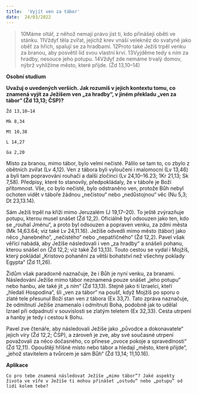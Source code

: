 ```yaml
---
title:  'Vyjít ven za tábor'
date:  24/03/2022
---
```


> <p></p>
> 10Máme oltář, z něhož nemají právo jíst ti, kdo přinášejí oběti ve stánku. 11Vždyť těla zvířat, jejichž krev vnáší velekněz do svatyně jako oběť za hřích, spalují se za hradbami. 12Proto také Ježíš trpěl venku za branou, aby posvětil lid svou vlastní krví. 13Vyjděme tedy s ním za hradby, nesouce jeho potupu. 14Vždyť zde nemáme trvalý domov, nýbrž vyhlížíme město, které přijde. (Žd 13,10–14)

**Osobní studium**

**Uvažuj o uvedených verších. Jak rozumíš v jejich kontextu tomu, co znamená vyjít za Ježíšem ven „za hradby“, v jiném překladu „ven za tábor“ (Žd 13,13; ČSP)?**

`Žd 13,10–14`

`Mk 8,34`

`Mt 10,38`

`L 14,27`

`Ga 2,20`

Místo za branou, mimo tábor, bylo velmi nečisté. Pálilo se tam to, co zbylo z obětních zvířat (Lv 4,12). Ven z tábora byli vyloučeni i malomocní (Lv 13,46) a byli tam popravováni rouhači a další zločinci (Lv 24,10–16.23; 1Kr 21,13; Sk 7,58). Předpisy, které to stanovily, předpokládaly, že v táboře je Boží přítomnost. Vše, co bylo nečisté, bylo odstraněno ven, protože Bůh nebyl ochoten vidět v táboře žádnou „nečistou“ nebo „nedůstojnou“ věc (Nu 5,3; Dt 23,13.14).

Sám Ježíš trpěl na kříži mimo Jeruzalém (J 19,17–20). To ještě zvýrazňuje potupu, kterou musel snášet (Žd 12,2). Oficiálně byl odsouzen jako ten, kdo se „rouhal Jménu“, a proto byl odsouzen a popraven venku, za zdmi města (Mk 14,63.64; viz také Lv 24,11.16). Ježíše odvedli mimo město (tábor) jako něco „hanebného“, „nečistého“ nebo „nepatřičného“ (Žd 12,2). Pavel však věřící nabádá, aby Ježíše následovali i ven „za hradby“ a snášeli pohanu, kterou snášel on (Žd 12,2; viz také Žd 13,13). Touto cestou se vydal i Mojžíš, který pokládal „Kristovo pohanění za větší bohatství než všechny poklady Egypta“ (Žd 11,26).

Židům však paradoxně naznačuje, že i Bůh je nyní venku, za branami. Následování Ježíše mimo tábor neznamená pouze snášet „jeho potupu“ nebo hanbu, ale také jít „s ním“ (Žd 13,13). Stejně jako ti Izraelci, kteří „hledali Hospodina“, šli „ven za tábor“ na poušť, když Mojžíš po sporu o zlaté tele přesunul Boží stan ven z tábora (Ex 33,7). Tato zpráva naznačuje, že odmítnutí Ježíše znamenalo i odmítnutí Boha, podobně jak to udělal Izrael při odpadnutí v souvislosti se zlatým teletem (Ex 32,33). Cesta utrpení a hanby je tedy i cestou k Bohu.

Pavel zve čtenáře, aby následovali Ježíše jako „původce a dokonavatele“ jejich víry (Žd 12,2; ČSP), a zároveň je zve, aby své současné utrpení považovali za něco dočasného, co přinese „ovoce pokoje a spravedlnosti“ (Žd 12,11). Opouštějí hříšné místo nebo tábor a hledají „město, které přijde“, „jehož stavitelem a tvůrcem je sám Bůh“ (Žd 13,14; 11,10.16).

**Aplikace**

`Co pro tebe znamená následovat Ježíše „mimo tábor“? Jaké aspekty života ve víře v Ježíše ti mohou přinášet „ostudu“ nebo „potupu“ od lidí kolem tebe?`